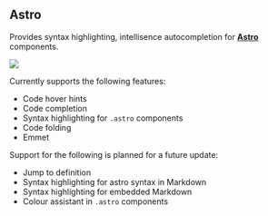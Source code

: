 ## Astro

Provides syntax highlighting, intellisence autocompletion for **[Astro](https://astro.build)** components.

![](https://raw.githubusercontent.co/sciencefidelity/Nova-Astro/main/main/images/banner.png)

Currently supports the following features:

- Code hover hints
- Code completion
- Syntax highlighting for `.astro` components
- Code folding
- Emmet

Support for the following is planned for a future update:

- Jump to definition
- Syntax highlighting for astro syntax in Markdown
- Syntax highlighting for embedded Markdown
- Colour assistant in `.astro` components
